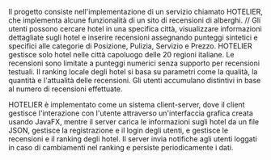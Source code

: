 Il progetto consiste nell'implementazione di un servizio chiamato HOTELIER, che implementa alcune funzionalità di un sito di recensioni di alberghi. 
//
Gli utenti possono cercare hotel in una specifica città, visualizzare informazioni dettagliate sugli hotel e inserire recensioni assegnando punteggi sintetici e specifici alle categorie di Posizione, Pulizia, Servizio e Prezzo.
HOTELIER gestisce solo hotel nelle città capoluogo delle 20 regioni italiane.
Le recensioni sono limitate a punteggi numerici senza supporto per recensioni testuali. 
Il ranking locale degli hotel si basa su parametri come la qualità, la quantità e l'attualità delle recensioni. 
Gli utenti accumulano distintivi in base al numero di recensioni effettuate.

HOTELIER è implementato come un sistema client-server, dove il client gestisce l'interazione con l'utente attraverso un'interfaccia grafica creata usando JavaFX, mentre il server carica le informazioni sugli hotel da un file JSON, gestisce la registrazione e il login degli utenti, e gestisce le recensioni e il ranking degli hotel. Il server invia notifiche agli utenti loggati in caso di cambiamenti nel ranking e persiste periodicamente i dati.
